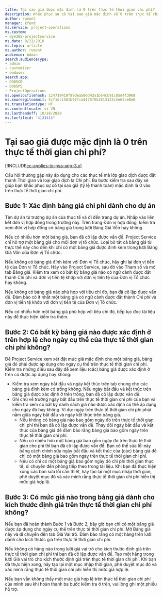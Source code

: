```yaml
---
title: Tại sao giá được mặc định là 0 trên thực tế thời gian chi phí?
description: Khắc phục sự cố tại sao giá mặc định về 0 trên thực tế chi phí bán hàng.
author: rumant
manager: kfend
ms.service: project-operations
ms.custom:
- dyn365-projectservice
ms.date: 8/21/2018
ms.topic: article
ms.author: rumant
audience: Admin
search.audienceType:
- admin
- customizer
- enduser
search.app:
- D365CE
- D365PS
- ProjectOperations
ms.openlocfilehash: 124719410f89dea506d43a1b64cb91c85d4f3968
ms.sourcegitcommit: 4cf1dc1561b92fca4175f0b3813133c5e63ce8e6
ms.translationtype: HT
ms.contentlocale: vi-VN
ms.lasthandoff: 10/28/2020
ms.locfileid: "4131413"
---
```

# <a name="why-is-the-price-defaulting-to-zero-on-time-cost-actuals"></a>Tại sao giá được mặc định là 0 trên thực tế thời gian chi phí?

[!INCLUDE[cc-applies-to-psa-app-3.x](../includes/cc-applies-to-psa-app-3x.md)]

Câu hỏi thường gặp này áp dụng cho các thực tế mà lớp giao dịch được đặt thành Thời gian và loại giao dịch là Chi phí. Ba bước kiểm tra sau đây sẽ giúp bạn khắc phục sự cố tại sao giá (tỷ lệ thanh toán) mặc định là 0 vào trên thực tế thời gian chi phí.
 
## <a name="check-1-identify-the-cost-price-list-for-the-project"></a>Bước 1: Xác định bảng giá chi phí dành cho dự án

Tìm dự án từ trường dự án của thực tế và đi đến trang dự án. Nhấp vào liên kết đơn vị hợp đồng trong trường này. Trên trang Đơn vị hợp đồng, kiểm tra xem đơn vị hợp đồng có bảng giá trong lưới Bảng Giá Vốn hay không.

Nếu có nhiều hơn một bảng giá, bạn đã cô lập được vấn đề. Project Service chỉ hỗ trợ một bảng giá cho mỗi đơn vị tổ chức. Loại bỏ tất cả bảng giá từ thực thể này cho đến khi chỉ có một bảng giá được đính kèm trong lưới Bảng Giá Vốn của Đơn vị Tổ chức.

Nếu không có bảng giá đính kèm với Đơn vị Tổ chức, hãy ghi lại đơn vị tiền tệ của Đơn vị Tổ chức. Hãy vào Project Service, sau đó vào Tham số và mở tab Bảng giá. Kiểm tra xem có bất kỳ bảng giá nào có ngữ cảnh được đặt thành Chi phí và đơn vị tiền tệ khớp với đơn vị tiền tệ của Đơn vị Tổ chức hay không.
 
Nếu không có bảng giá nào phù hợp với tiêu chí đó, bạn đã cô lập được vấn đề. Đảm bảo có ít nhất một bảng giá có ngữ cảnh được đặt thành Chi phí và đơn vị tiền tệ khớp với đơn vị tiền tệ của Đơn vị Tổ chức.

Nếu có nhiều hơn một bảng giá phù hợp với tiêu chí đó, tiếp tục đọc tài liệu này để thực hiện kiểm tra thêm.

## <a name="check-2-are-any-of-the-price-lists-identified-above-valid-for-the-specific-date-of-the-time-cost-actual"></a>Bước 2: Có bất kỳ bảng giá nào được xác định ở trên hợp lệ cho ngày cụ thể của thực tế thời gian chi phí không?

Để Project Service xem xét đặt mức giá mặc định cho một bảng giá, bảng giá đó phải được áp dụng cho ngày cụ thể trên thực tế thời gian chi phí. Kiểm tra những điều sau đây để xem liệu (các) bảng giá được xác định ở trên có được áp dụng hay không:

- Kiểm tra xem ngày bắt đầu và ngày kết thúc trên tab chung cho các bảng giá đính kèm có trống không. Nếu ngày bắt đầu và kết thúc trên bảng giá được xác định ở trên trống, bạn đã cô lập được vấn đề. 
- Ghi chú về trường ngày bắt đầu trên thực tế thời gian chi phí của bạn và kiểm tra xem có bất kỳ danh sách giá nào được xác định có thể áp dụng cho ngày đó hay không. Ví dụ: ngày trên thực tế thời gian chi phí phải nằm giữa ngày bắt đầu và ngày kết thúc trên bảng giá. 
    - Nếu không có bảng giá nào bao gồm ngày đó trên thực tế thời gian chi phí thì bạn đã cô lập được vấn đề. Thay đổi ngày bắt đầu và kết thúc của bảng giá để đảm bảo rằng bảng giá bao gồm ngày trên thực tế thời gian chi phí. 
    - Nếu có nhiều hơn một bảng giá bao gồm ngày đó trên thực tế thời gian cho phí thì bạn đã cô lập được vấn đề. Bạn có thể sửa lỗi này bằng cách chỉnh sửa ngày bắt đầu và kết thúc của (các) bảng giá để chỉ có một bảng giá bao gồm ngày trên thực tế thời gian chi phí. 
    - Nếu có chỉ có một bảng giá bao gồm ngày đó chi phí thời gian thực tế, di chuyển đến phòng tiếp theo trong tài liệu.
Khi bạn đã thực hiện xong các bản sửa lỗi cần thiết, hãy tạo lại một mục nhập thời gian, phê duyệt mục đó và xác minh rằng thực tế thời gian chi phí hiển thị mức giá hợp lệ.

## <a name="check-3-is-there-a-price-in-the-price-list-for-the-pricing-dimensions-on-the-time-cost-actual"></a>Bước 3: Có mức giá nào trong bảng giá dành cho kích thước định giá trên thực tế thời gian chi phí không?

Nếu bạn đã hoàn thành Bước 1 và Bước 2, bây giờ bạn chỉ có một bảng giá được áp dụng cho ngày cụ thể trên thực tế thời gian chi phí. Mở Bảng giá này và di chuyển đến tab Giá Vai trò. Đảm bảo rằng có một hàng trên lưới dành cho kích thước giá trên thực tế thời gian chi phí.

Nếu không có hàng nào trong lưới giá vai trò cho kích thước định giá trên thực tế thời gian chi phí thì bạn đã cô lập được vấn đề. Tạo một hàng trong lưới Giá vai trò cho kích thước định giá trên thực tế thời gian chi phí. Khi bạn đã thực hiện xong, hãy tạo lại một mục nhập thời gian, phê duyệt mục đó và xác minh rằng thực tế thời gian chi phí hiển thị mức giá hợp lệ.
 
Nếu bạn vẫn không thấy một mức giá hợp lệ trên thực tế thời gian chi phí của mình sau khi hoàn thành ba bước kiểm tra ở trên, vui lòng ghi một phiếu hỗ trợ.



